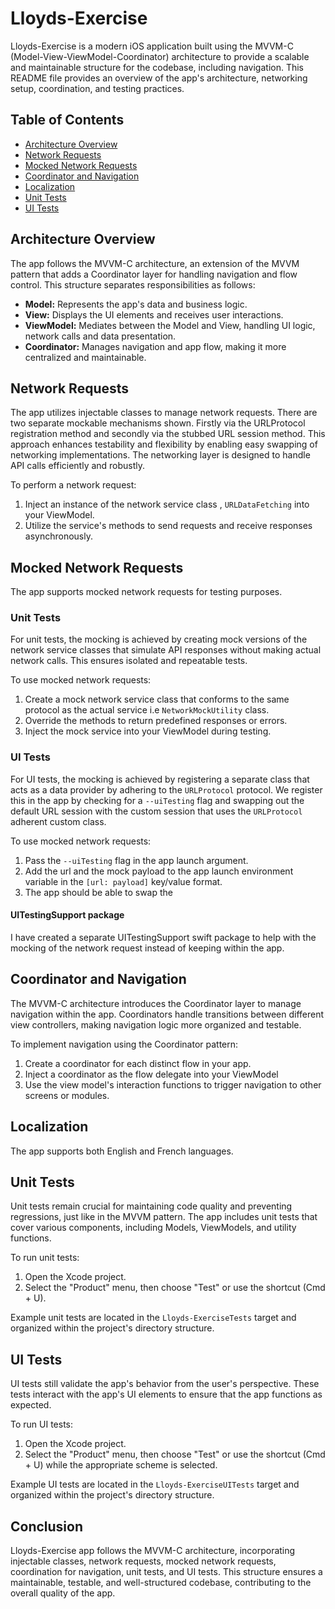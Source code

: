 # Lloyds-Exercise

Lloyds-Exercise is a modern iOS application built using the MVVM-C (Model-View-ViewModel-Coordinator) architecture to provide a scalable and maintainable structure for the codebase, including navigation. This README file provides an overview of the app's architecture, networking setup, coordination, and testing practices.

## Table of Contents
- [Architecture Overview](#architecture-overview)
- [Network Requests](#network-requests)
- [Mocked Network Requests](#mocked-network-requests)
- [Coordinator and Navigation](#coordinator-and-navigation)
- [Localization](#localization)
- [Unit Tests](#unit-tests)
- [UI Tests](#ui-tests)

## Architecture Overview

The app follows the MVVM-C architecture, an extension of the MVVM pattern that adds a Coordinator layer for handling navigation and flow control. This structure separates responsibilities as follows:

- **Model:** Represents the app's data and business logic.
- **View:** Displays the UI elements and receives user interactions.
- **ViewModel:** Mediates between the Model and View, handling UI logic, network calls and data presentation.
- **Coordinator:** Manages navigation and app flow, making it more centralized and maintainable.

## Network Requests

The app utilizes injectable classes to manage network requests. There are two separate mockable mechanisms shown. Firstly via the URLProtocol registration method and secondly via the stubbed URL session method. This approach enhances testability and flexibility by enabling easy swapping of networking implementations. The networking layer is designed to handle API calls efficiently and robustly.

To perform a network request:

1. Inject an instance of the network service class , `URLDataFetching` into your ViewModel.
2. Utilize the service's methods to send requests and receive responses asynchronously.

## Mocked Network Requests

The app supports mocked network requests for testing purposes.

### Unit Tests

For unit tests, the mocking is achieved by creating mock versions of the network service classes that simulate API responses without making actual network calls. This ensures isolated and repeatable tests.

To use mocked network requests:

1. Create a mock network service class that conforms to the same protocol as the actual service i.e `NetworkMockUtility` class.
2. Override the methods to return predefined responses or errors.
3. Inject the mock service into your ViewModel during testing.

### UI Tests

For UI tests, the mocking is achieved by registering a separate class that acts as a data provider by adhering to the `URLProtocol` protocol. We register this in the app by checking for a `--uiTesting` flag and swapping out the default URL session with the custom session that uses the `URLProtocol` adherent custom class.

To use mocked network requests:

1. Pass the `--uiTesting` flag in the app launch argument.
2. Add the url and the mock payload to the app launch environment variable in the `[url: payload]` key/value format.
3. The app should be able to swap the 

#### UITestingSupport package
I have created a separate UITestingSupport swift package to help with the mocking of the network request instead of keeping within the app.


## Coordinator and Navigation

The MVVM-C architecture introduces the Coordinator layer to manage navigation within the app. Coordinators handle transitions between different view controllers, making navigation logic more organized and testable.

To implement navigation using the Coordinator pattern:

1. Create a coordinator for each distinct flow in your app.
2. Inject a coordinator as the flow delegate into your ViewModel
3. Use the view model's interaction functions to trigger navigation to other screens or modules.

## Localization

The app supports both English and French languages.

## Unit Tests

Unit tests remain crucial for maintaining code quality and preventing regressions, just like in the MVVM pattern. The app includes unit tests that cover various components, including Models, ViewModels, and utility functions.

To run unit tests:

1. Open the Xcode project.
2. Select the "Product" menu, then choose "Test" or use the shortcut (Cmd + U).

Example unit tests are located in the `Lloyds-ExerciseTests` target and organized within the project's directory structure.

## UI Tests

UI tests still validate the app's behavior from the user's perspective. These tests interact with the app's UI elements to ensure that the app functions as expected.

To run UI tests:

1. Open the Xcode project.
2. Select the "Product" menu, then choose "Test" or use the shortcut (Cmd + U) while the appropriate scheme is selected.

Example UI tests are located in the `Lloyds-ExerciseUITests` target and organized within the project's directory structure.

## Conclusion

Lloyds-Exercise app follows the MVVM-C architecture, incorporating injectable classes, network requests, mocked network requests, coordination for navigation, unit tests, and UI tests. This structure ensures a maintainable, testable, and well-structured codebase, contributing to the overall quality of the app.
